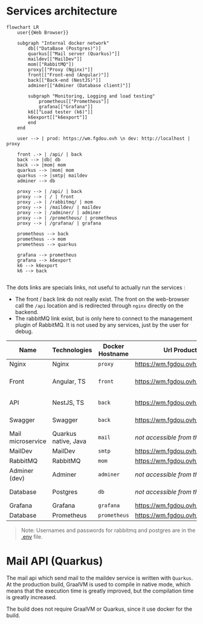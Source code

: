 # Services architecture

```mermaid
flowchart LR
    user{{Web Browser}}
    
    subgraph "Internal docker network"
        db[("DataBase (Postgres)")]
        quarkus[["Mail server (Quarkus)"]]
        maildev[["MailDev"]]
        mom(["RabbitMQ"])
        proxy[["Proxy (Nginx)"]]
        front[["Front-end (Angular)"]]
        back[["Back-end (NestJS)"]]
        adminer[["Adminer (Database client)"]]
        
        subgraph "Monitoring, Logging and load testing"
            prometheus[["Prometheus"]]
            grafana[["Grafana"]]
        k6[["Load tester (k6)"]]
        k6export[["k6export"]]
        end
    end
    
    user --> | prod: https://wm.fgdou.ovh \n dev: http://localhost | proxy

    front .-> | /api/ | back
    back --> |db| db
    back --> |mom| mom
    quarkus --> |mom| mom
    quarkus --> |smtp| maildev
    adminer --> db
    
    proxy --> | /api/ | back
    proxy --> | / | front
    proxy .-> | /rabbitmq/ | mom
    proxy --> | /maildev/ | maildev
    proxy --> | /adminer/ | adminer
    proxy --> | /prometheus/ | prometheus
    proxy --> | /grafana/ | grafana
    
    prometheus --> back
    prometheus --> mom
    prometheus --> quarkus
    
    grafana --> prometheus
    grafana --> k6export
    k6 --> k6export
    k6 --> back
    
```

The dots links are specials links, not useful to actually run the services :
- The front / back link do not really exist. The front on the web-browser call the `/api` location and is redirected through `nginx` directly on the backend.
- The rabbitMQ link exist, but is only here to connect to the management plugin of RabbitMQ. It is not used by any services, just by the user for debug.

| Name              | Technologies         | Docker Hostname | Url Production                    | Url Dev                           | Source code                                             |
|-------------------|----------------------|-----------------|-----------------------------------|-----------------------------------|---------------------------------------------------------|
| Nginx             | Nginx                | `proxy`         | https://wm.fgdou.ovh/             | http://localhost/                 | [/nginx](../nginx/)                                     |
| Front             | Angular, TS          | `front`         | https://wm.fgdou.ovh/             | http://localhost/                 | [/fr-administration-front](../fr-administration-front/) |
| API               | NestJS, TS           | `back`          | https://wm.fgdou.ovh/api/         | http://localhost/api/             | [/fr-administration](../fr-administration/)             |
| Swagger           | Swagger              | `back`          | https://wm.fgdou.ovh/api/api      | http://localhost/api/api/         | [/fr-administration](../fr-administration/)             |
| Mail microservice | Quarkus native, Java | `mail`          | *not accessible from the outside* | *not accessible from the outside* | [/mail](../mail/)                                       |
| MailDev           | MailDev              | `smtp`          | https://wm.fgdou.ovh/maildev/     | http://localhost/maildev/         | *docker image*                                          |
| RabbitMQ          | RabbitMQ             | `mom`           | https://wm.fgdou.ovh/rabbitmq/    | http://localhost/rabbitmq/        | [/rabbitmq](../rabbitmq/)                               |
| Adminer (dev)     | Adminer              | `adminer`       | *not accessible from the outside* | http://localhost/adminer/         | *docker image*                                          |
| Database          | Postgres             | `db`            | *not accessible from the outside* | *not accessible from the outside* | *docker image*                                          |
| Grafana           | Grafana              | `grafana`       | https://wm.fgdou.ovh/grafana/     | http://localhost/grafana/         | *docker image*                                          |
| Database          | Prometheus           | `prometheus`    | https://wm.fgdou.ovh/prometheus/  | http://localhost/prometheus/      | *docker image*                                          |

> Note: Usernames and passwords for rabbitmq and postgres are in the [.env](../.env) file.

# Mail API (Quarkus)
The mail api which send mail to the maildev service is written with `Quarkus`. 
At the production build, GraalVM is used to compile in native mode, 
which means that the execution time is greatly improved, but the compilation time is greatly increased.

The build does not require GraalVM or Quarkus, since it use docker for the build.